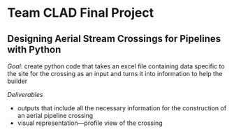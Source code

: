 # Team CLAD Final Project

## Designing Aerial Stream Crossings for Pipelines with Python

*Goal*: create python code that takes an excel file containing data specific to the site for the crossing as an input and turns it into information to help the builder

*Deliverables*

- outputs that include all the necessary information for the construction of an aerial pipeline crossing
- visual representation—profile view of the crossing
